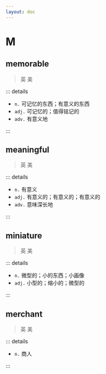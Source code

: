```yaml
---
layout: doc
---
```


# M

## memorable
> 英 <Phonetic word="memorable" lang="en-GB" phonetic="/'mem(ə)rəb(ə)l/"/> 
> 美 <Phonetic word="memorable" lang="en-US" phonetic="/'mɛmərəbl/"/>

::: details 

- `n.` 可记忆的东西；有意义的东西
- `adj.` 可记忆的；值得铭记的
- `adv.` 有意义地

:::

## meaningful

> 英 <Phonetic word="meaningful" lang="en-GB" phonetic="/'mi:nɪŋfl/"/> 
> 美 <Phonetic word="meaningful" lang="en-US" phonetic="/'mi:nɪŋfl/"/>

::: details

- `n.`   有意义
- `adj.` 有意义的；有意义的；有意义的
- `adv.` 意味深长地

:::

## miniature

> 英 <Phonetic word="miniature" lang="en-GB" phonetic="/'mɪnɪətʃə/"/> 
> 美 <Phonetic word="miniature" lang="en-US" phonetic="/'mɪnɪətʃər/"/>

::: details

- `n.`   微型的；小的东西；小画像
- `adj.` 小型的；缩小的；微型的

:::

## merchant
> 英 <Phonetic word="merchant" lang="en-GB" phonetic="/mə'rent/"/>
> 美 <Phonetic word="merchant" lang="en-US" phonetic="/mə'rent/"/>

::: details

- `n.` 商人

:::